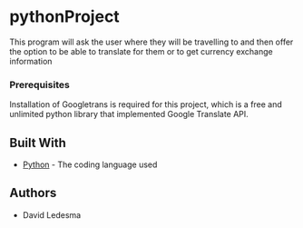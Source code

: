 # pythonProject

This program will ask the user where they will be travelling to and then offer the option to 
be able to translate for them or to get currency exchange information


### Prerequisites

Installation of Googletrans is required for this project, which is a free and unlimited python
library that implemented Google Translate API.

## Built With

* [Python](https://www.python.org/) - The coding language used

## Authors

* David Ledesma
